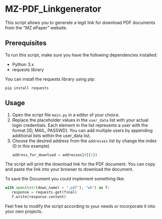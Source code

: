 # MZ-PDF_Linkgenerator

This script allows you to generate a legit link for download PDF documents from the "MZ ePaper" website.

## Prerequisites

To run this script, make sure you have the following dependencies installed:

- Python 3.x
- requests library

You can install the requests library using pip:

```
pip install requests
```

## Usage

1. Open the script file `main.py` in a editor of your choice.
2. Replace the placeholder values in the `user_data` list with your actual login credentials. Each element in the list represents a user with the format [ID, MAIL, PASSWD]. You can add multiple users by appending additional lists within the user_data list.
4. Choose the desired address from the `addresses` list by change the index (0 in this example)
   ```python
   address_for_download = addresses[0][1])
   ```

The script will print the download link for the PDF document. You can copy and paste the link into your browser to download the document.

To save the Document you could implement something like:
   ```python
   with open((str(down_name) + ".pdf"), "wb") as f:
      response = requests.get(final)
      f.write(response.content)
   ```


Feel free to modify the script according to your needs or incorporate it into your own projects.
